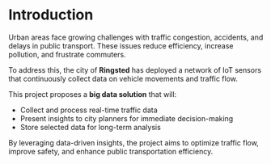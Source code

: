 # Introduction

Urban areas face growing challenges with traffic congestion, accidents, and delays in public transport. These issues reduce efficiency, increase pollution, and frustrate commuters.  

To address this, the city of **Ringsted** has deployed a network of IoT sensors that continuously collect data on vehicle movements and traffic flow.  

This project proposes a **big data solution** that will:
- Collect and process real-time traffic data  
- Present insights to city planners for immediate decision-making  
- Store selected data for long-term analysis  

By leveraging data-driven insights, the project aims to optimize traffic flow, improve safety, and enhance public transportation efficiency.

